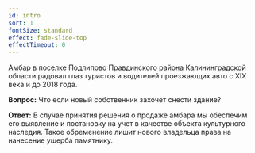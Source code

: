 ```yaml
---
id: intro
sort: 1
fontSize: standard
effect: fade-slide-top
effectTimeout: 0
---
```


Амбар в поселке Подлипово <span style="font-weight: 400;">Правдинского района Калининградской области</span> радовал глаз туристов и водителей проезжающих авто с XIX века и до 2018 года.

**Вопрос:** Что если новый собственник захочет снести здание?

**Ответ:** В случае принятия решения о продаже амбара мы обеспечим его выявление и постановку на учет в качестве объекта культурного наследия. Такое обременение лишит нового владельца права на нанесение ущерба памятнику.
